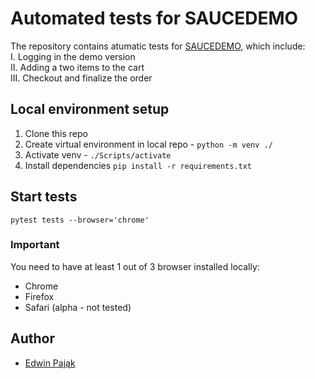 # Automated tests for SAUCEDEMO
The repository contains atumatic tests for [SAUCEDEMO](https://www.saucedemo.com), which include:   
I. Logging in the demo version   
II. Adding a two items to the cart   
III. Checkout and finalize the order   

## Local environment setup
1. Clone this repo
1. Create virtual environment in local repo - `python -m venv ./`
1. Activate venv - `./Scripts/activate`
1. Install dependencies `pip install -r requirements.txt`

## Start tests
    pytest tests --browser='chrome'

### Important
You need to have at least 1 out of 3 browser installed locally:
- Chrome
- Firefox
- Safari (alpha - not tested)


## Author
- [Edwin Pająk](https://github.com/edyp)